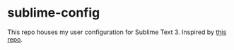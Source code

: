 # sublime-config

This repo houses my user configuration for Sublime Text 3. Inspired by [this repo](https://github.com/4sStylZ/SublimeText3).
